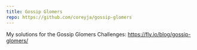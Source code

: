 ```yaml
---
title: Gossip Glomers
repo: https://github.com/coreyja/gossip-glomers
---
```


My solutions for the Gossip Glomers Challenges: <https://fly.io/blog/gossip-glomers/>
